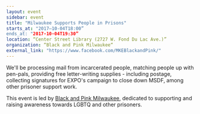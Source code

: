 ```yaml
---
layout: event
sidebar: event
title: "Milwaukee Supports People in Prisons"
starts_at: "2017–10-04T18:00”
ends_at: "2017-10-04T19:30”
location: “Center Street Library (2727 W. Fond Du Lac Ave.)”
organization: “Black and Pink Milwaukee“
external_link: "https://www.facebook.com/MKEBlackandPink/"
---
```


We'll be processing mail from incarcerated people, matching people up with pen-pals, providing free letter-writing supplies - including postage, collecting signatures for EXPO's campaign to close down MSDF, among other prisoner support work.

This event is led by [Black and Pink Milwaukee](https://www.facebook.com/MKEBlackandPink/), dedicated to supporting and raising awareness towards LGBTQ and other prisoners.
